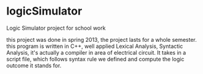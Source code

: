 logicSimulator
==============

Logic Simulator project for school work

this project was done in spring 2013, the project lasts for a whole semester. 
this program is written in C++, well applied Lexical Analysis, Syntactic Analysis, 
it's actually a compiler in area of electrical circuit. It takes in a script file, which
follows syntax rule we defined and compute the logic outcome it stands for.

